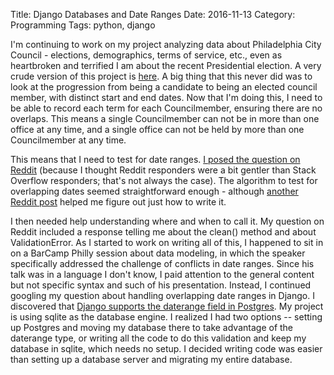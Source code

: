 Title: Django Databases and Date Ranges
Date: 2016-11-13
Category: Programming
Tags: python, django


I'm continuing to work on my project analyzing data about Philadelphia City Council - elections, demographics, terms of service, etc., even as heartbroken and terrified I am about the recent Presidential election.  A very crude version of this project is [here](http://phlcitycouncil.pythonanywhere.com/).  A big thing that this never did was to look at the progression from being a candidate to being an elected council member, with distinct start and end dates.  Now that I'm doing this, I need to be able to record each term for each Councilmember, ensuring there are no overlaps.  This means a single Councilmember can not be in more than one office at any time, and a single office can not be held by more than one Councilmember at any time.

This means that I need to test for date ranges.  [I posed the question on Reddit](https://www.reddit.com/r/learnpython/comments/5cgavm/django_model_prevent_overlapping_dates/) (because I thought Reddit responders were a bit gentler than Stack Overflow responders; that's not always the case).  The algorithm to test for overlapping dates seemed straightforward enough - although [another Reddit post](https://www.reddit.com/r/django/comments/2ckxdy/dealing_with_start_and_end_date_fields/) helped me figure out just how to write it.  

I then needed help understanding where and when to call it. My question on Reddit included a response telling me about the clean() method and about ValidationError. As I started to work on writing all of this, I happened to sit in on a BarCamp Philly session about data modeling, in which the speaker specifically addressed the challenge of conflicts in date ranges. Since his talk was in a language I don't know, I paid attention to the general content but not specific syntax and such of his presentation.  Instead, I continued googling my question about handling overlapping date ranges in Django.  I discovered that [Django supports the daterange field in Postgres](https://docs.djangoproject.com/en/1.10/ref/contrib/postgres/fields/#daterangefield).  My project is using sqlite as the database engine.  I realized I had two options -- setting up Postgres and moving my database there to take advantage of the daterange type, or writing all the code to do this validation and keep my database in sqlite, which needs no setup.  I decided writing code was easier than setting up a database server and migrating my entire database.
